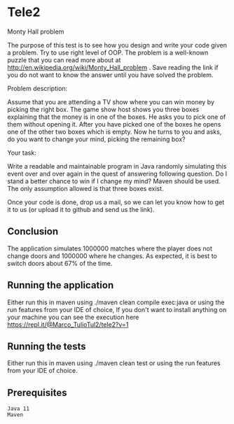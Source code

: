 # Tele2
Monty Hall problem

The purpose of this test is to see how you design and write your code given a problem. Try to use right level of OOP. The problem is a well-known puzzle that you can read more about at http://en.wikipedia.org/wiki/Monty_Hall_problem . Save reading the link if you do not want to know the answer until you have solved the problem.

Problem description:

Assume that you are attending a TV show where you can win money by picking the right box. The game show host shows you three boxes explaining that the money is in one of the boxes. He asks you to pick one of them without opening it. After you have picked one of the boxes he opens one of the other two boxes which is empty. Now he turns to you and asks, do you want to change your mind, picking the remaining box?

Your task:

Write a readable and maintainable program in Java randomly simulating this event over and over again in the quest of answering following question. Do I stand a better chance to win if I change my mind? Maven should be used. The only assumption allowed is that three boxes exist.

Once your code is done, drop us a mail, so we can let you know how to get it to us (or upload it to github and send us the link).

## Conclusion
The application simulates 1000000 matches where the player does not change doors and 1000000 where he changes.
As expected, it is best to switch doors about 67% of the time.

## Running the application
Either run this in maven using ./maven clean compile exec:java or using the run features from your IDE of choice, If you don't want to install anything on your machine you can see the execution here https://repl.it/@Marco_TulioTul2/tele2?v=1

## Running the tests
Either run this in maven using ./maven clean test or using the run features from your IDE of choice.

## Prerequisites
    Java 11 
    Maven
